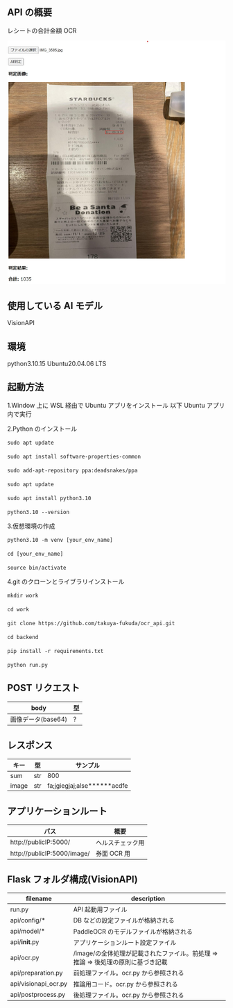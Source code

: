 ## API の概要

レシートの合計金額 OCR

![OCR例](./image.jpg)

## 使用している AI モデル

VisionAPI

## 環境

python3.10.15
Ubuntu20.04.06 LTS

## 起動方法

1.Window 上に WSL 経由で Ubuntu アプリをインストール
以下 Ubuntu アプリ内で実行

2.Python のインストール

```
sudo apt update

sudo apt install software-properties-common

sudo add-apt-repository ppa:deadsnakes/ppa

sudo apt update

sudo apt install python3.10

python3.10 --version
```

3.仮想環境の作成

```
python3.10 -m venv [your_env_name]

cd [your_env_name]

source bin/activate
```

4.git のクローンとライブラリインストール

```
mkdir work

cd work

git clone https://github.com/takuya-fukuda/ocr_api.git

cd backend

pip install -r requirements.txt

python run.py
```

## POST リクエスト

| body               | 型  |
| ------------------ | --- |
| 画像データ(base64) | ?   |

## レスポンス

| キー  | 型  | サンプル                      |
| ----- | --- | ----------------------------- |
| sum   | str | 800                           |
| image | str | fa;jgiegjaj;alse**\*\***acdfe |

## アプリケーションルート

| パス                        | 概要             |
| --------------------------- | ---------------- |
| http://publicIP:5000/       | ヘルスチェック用 |
| http://publicIP:5000/image/ | 券面 OCR 用      |

## Flask フォルダ構成(VisionAPI)

| filename             | description                                                                     |
| -------------------- | ------------------------------------------------------------------------------- |
| run.py               | API 起動用ファイル                                                              |
| api/config/\*        | DB などの設定ファイルが格納される                                               |
| api/model/\*         | PaddleOCR のモデルファイルが格納される                                          |
| api/**init**.py      | アプリケーションルート設定ファイル                                              |
| api/ocr.py           | /image/の全体処理が記載されたファイル。前処理 ⇒ 推論 ⇒ 後処理の原則に基づき記載 |
| api/preparation.py   | 前処理ファイル。ocr.py から参照される                                           |
| api/visionapi_ocr.py | 推論用コード。ocr.py から参照される                                             |
| api/postprocess.py   | 後処理ファイル。ocr.py から参照される                                           |
